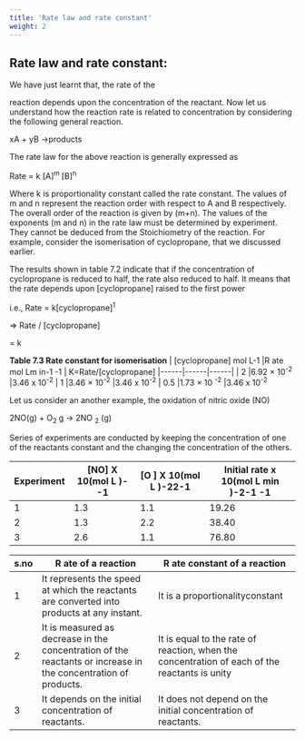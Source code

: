 ```yaml
---
title: 'Rate law and rate constant'
weight: 2
---
```

## Rate law and rate constant:
 We have just learnt that, the rate of the

reaction depends upon the concentration of the reactant. Now let us understand how the reaction rate is related to concentration by considering the following general reaction.

xA + yB  →products 

The rate law for the above reaction is generally expressed as

Rate = k \[A\]<sup>m  </sup>\[B\]<sup>n </sup>

Where k is proportionality constant called the rate constant. The values of m and n represent the reaction order with respect to A and B respectively. The overall order of the reaction is given by (m+n). The values of the exponents (m and n) in the rate law must be determined by experiment. They cannot be deduced from the Stoichiometry of the reaction. For example, consider the isomerisation of cyclopropane, that we discussed earlier.

The results shown in table 7.2 indicate that if the concentration of cyclopropane is reduced to half, the rate also reduced to half. It means that the rate depends upon \[cyclopropane\] raised to the first power

i.e., Rate = k\[cyclopropane\]<sup>1

⇒ Rate / \[cyclopropane\]

\= k



**Table 7.3 Rate constant for isomerisation**
| [cyclopropane] mol L-1 |R ate mol Lm in-1 -1 | K=Rate/[cyclopropane]
|------|------|------|
| 2 |6.92 × 10<sup>-2</sup> |3.46 x 10<sup>-2</sup>
| 1 |3.46 × 10<sup>-2</sup> |3.46 x 10<sup>-2</sup>
| 0.5 |1.73 × 10 <sup>-2</sup> |3.46 x 10<sup>-2</sup>
  






Let us consider an another example, the oxidation of nitric oxide (NO)

2NO(g) + O<sub>2 </sub>g → 2NO <sub>2</sub> (g)



Series of experiments are conducted by keeping the concentration of one of the reactants constant and the changing the concentration of the others.




| Experiment |[NO] X 10(mol L )--1 |[O ] X 10(mol L )-22-1 |Initial rate x 10(mol L min )-2-1 -1 |
|------|------|------|------|
| 1 |1.3 |1.1 |19.26 |
| 2 |1.3 |2.2 |38.40 |
| 3 |2.6 |1.1 |76.80 |


| s.no |R ate of a reaction |R ate constant of a reaction |
|------|------|------|
| 1 |It represents the speed at which the reactants are converted into products at any instant. |It is a proportionalityconstant |
| 2 |It is measured as decrease in the concentration of the reactants or increase in the concentration of products.  |It is equal to the rate of reaction, when the concentration of each of the reactants is unity
| 3 |It depends on the initial concentration of reactants. |It does not depend on the initial concentration of reactants. |





